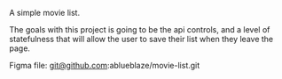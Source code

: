A simple movie list.

The goals with this project is going to be the api controls, and a level of statefulness that will allow the user to save their list when they leave the page.

Figma file:
    git@github.com:ablueblaze/movie-list.git

